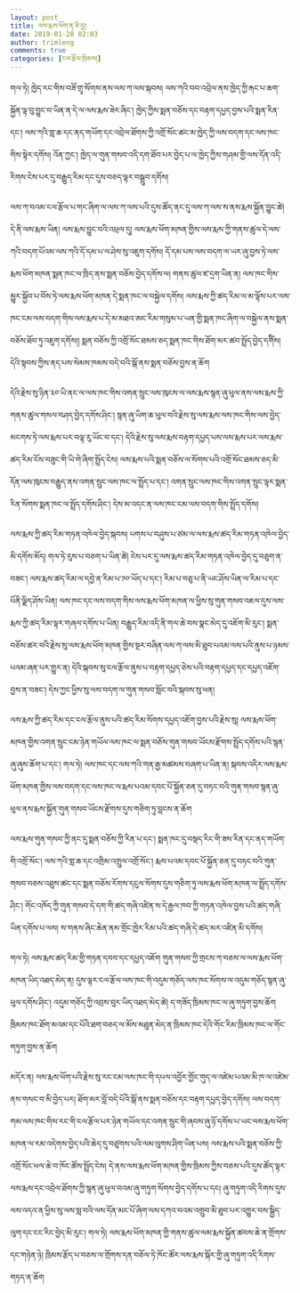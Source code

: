 ```yaml
---
layout: post
title: ལས་རྨས་ཕོག་ན་ཅི་བྱ།
date: 2019-01-28 02:03
author: trimleng
comments: true
categories: [ངལ་རྩོལ་ཁྲིམས།]
---
```

<!-- wp:paragraph -->
<p>གལ་ཏེ། ཁྱེད་རང་གིས་བཟོ་གྲྭ་སོགས་ནས་ལས་ཀ་ལས་སྐབས། ལས་ཀའི་བབ་འབྲེལ་ནས་ཁྱེད་ཀྱི་རྐང་པ་ཆག་སྐྱོན་ལྟ་བུ་བྱུང་བ་ཡིན་ན་དེ་ལ་ལས་རྨས་ཟེར་ཞིང་། ཁྱེད་ཀྱིས་སྨན་བཅོས་དང་བརྟག་དཔྱད་བྱས་པའི་སྨན་རིན་དང་། ལས་ཀའི་གླ་ཆ་དང་ནད་གཡོག་དང་འབྲེལ་ཐོགས་ཀྱི་འགྲོ་སོང་ཚང་མ་ཁྱེད་ཀྱི་ལས་བདག་དང་ལས་ཁང་གིས་སྟེར་དགོས། འོན་ཀྱང་། ཁྱེད་ལ་གུན་གསབ་འདི་དག་ཐོབ་པར་བྱེད་པ་ལ་ཁྱེད་ཀྱིས་གཤམ་གྱི་ལས་དོན་འདི་རིགས་ངེས་པར་དུ་བརྒྱུད་རིམ་དང་དུས་བཅད་ལྟར་བསྒྲུབ་དགོས། </p>
<!-- /wp:paragraph -->

<!-- wp:more -->
<!--more-->
<!-- /wp:more -->

<!-- wp:paragraph -->
<p>ལས་ཀ་བའམ་ངལ་རྩོལ་པ་གང་ཞིག་ལ་ལས་ཀ་ལས་པའི་དུས་ཚོད་ནང་དུ་ལས་ཀ་ལས་ས་ནས་རྨས་སྐྱོན་བྱུང་ཚེ། དེ་ནི་ལས་རྨས་ཡིན། ལས་རྨས་བྱུང་བའི་འཕྲལ་དུ། ལས་རྨས་ཕོག་མཁན་གྱིས་ལས་རྨས་ཀྱི་གནས་ཚུལ་དེ་ལས་ཀའི་བདག་པོའམ་ལས་ཀའི་དོ་དམ་པ་ལ་ཤེས་སུ་འཇུག་དགོས། དོ་དམ་པས་ལས་བདག་ལ་ཡར་ཞུ་བྱས་ཏེ་ལས་རྨས་ཕོག་མཁན་སྨན་ཁང་ལ་ཁྲིད་ནས་སྨན་བཅོས་བྱེད་དགོས་ལ། གནས་ཚུལ་ཛ་དྲག་ཡིན་ན། ལས་ཁང་གིས་མྱུར་སྐྱོབ་པ་བོས་ཏེ་ལས་རྨས་ཕོག་མཁན་དེ་སྨན་ཁང་ལ་བསྐྱེལ་དགོས། ལས་རྨས་ཀྱི་ཚད་རིམ་ལ་མ་ལྟོས་པར་ལས་ཁང་ངམ་ལས་བདག་གིས་ལས་རྨས་པ་དེ་མ་མཐའ་ཨང་རིམ་གསུམ་པ་ཡན་གྱི་སྨན་ཁང་ཞིག་ལ་བསྐྱེལ་ནས་སྨན་བཅོས་ཐོབ་ཏུ་འཇུག་དགོས།། སྨན་བཅོས་ཀྱི་འགྲོ་སོང་ཐམས་ཅད་སྨན་ཁང་གིས་ཐོག་མར་ཚབ་སྤྲོད་བྱེད་དགོིས།
དེའི་སྟབས་ཀྱིས་ནད་པས་སེམས་ཁམས་བདེ་བའི་སྒོ་ནས་སྨན་བཅོས་བྱས་ན་ཆོག </p>
<!-- /wp:paragraph -->

<!-- wp:paragraph -->
<p>དེའི་རྗེས་སུ་ཉིན་༣༠་ཡི་ནང་ལ་ལས་ཁང་གིས་འགན་སྲུང་ལས་ཁུངས་ལ་ལས་རྨས་སྙན་ཞུ་ཕུལ་ནས་ལས་རྨས་ཀྱི་གནས་ཚུལ་གསལ་བཤད་བྱེད་དགོས་ཤིང་། སྙན་ཞུ་ཡིག་ཆ་ཕུལ་བའི་རྗེས་སུ་ལས་རྨས་ལས་ཁང་གིས་ལས་བྱེད་མངགས་ཏེ་ལས་རྨས་པར་བལྟ་རུ་ཡོང་བ་དང་། དེའི་རྗེས་སུ་ལས་རྨས་བརྟག་དཔྱད་པས་ལས་རྨས་པར་ལས་རྨས་ཚད་རིམ་ངོས་བཟུང་གི་ཡི་གེ་ཞིག་སྤྲོད་ངེས། ལས་རྨས་པའི་སྨན་བཅོས་ལ་སོགས་པའི་འགྲོ་སོང་ཐམས་ཅད་མི་དོན་ལས་ཁུངས་བརྒྱུད་ནས་འགན་སྲུང་ལས་ཁང་ལ་སྤྲོད་པ་དང་། འགན་སྲུང་ལས་ཁང་གིས་འགན་སྲུང་ལྟར་སྨན་རིན་སོགས་སྨན་ཁང་ལ་སྤྲོད་དགོས་ཤིང་། དེས་མ་འདང་ན་ལས་ཁང་ངམ་ལས་བདག་གིས་སྤྲོད་དགོས། </p>
<!-- /wp:paragraph -->

<!-- wp:paragraph -->
<p>ལས་རྨས་ཀྱི་ཚད་རིམ་གཏན་འཁེལ་བྱེད་སྐབས། པགས་པ་བཤུས་པ་ཙམ་ལ་ལས་རྨས་ཚད་རིམ་གཏན་འཁེལ་བྱེད་མི་དགོས་མོད། གལ་ཏེ་རུས་པ་བཅག་པ་ཡིན་ཚེ། ངེས་པར་དུ་ལས་རྨས་ཚད་རིམ་གཏན་འཁེལ་བྱེད་དུ་བཅུག་ན་བཟང་། ལས་རྨས་ཚད་རིམ་ལ་དབྱེ་ན་རིམ་པ་༡༠་ཡོད་པ་དང་། རིམ་པ་བཅུ་པ་ནི་ཡང་ཤོས་ཡིན་ལ་རིམ་པ་དང་པོནི་ལྗིད་ཤོས་ཡིན། ལས་ཁང་དང་ལས་བདག་གིས་ལས་རྨས་ཕོག་མཁན་ལ་ཕྱིས་སུ་གུན་གསབ་འཇལ་དུས་ལས་རྨས་ཀྱི་ཚད་རིམ་ལྟར་གཞལ་དགོས་པ་ཡིན།&nbsp;བརྒྱུད་རིམ་འདི་ནི་གལ་ཆེ་བས་སྣང་མེད་དུ་འཇོག་མི་རུང་། སྨན་བཅོས་ཚར་བའི་རྗེས་སུ་ལས་རྨས་ཕོག་མཁན་གྱིས་སྔར་བཞིན་ལས་ཀ་ལས་མི་ཐུབ་པའམ་ལས་པའི་ནུས་པ་ཉམས་པའམ་ཞན་པར་གྱུར་ན། དེའི་སྐབས་སུ་ངལ་རྩོལ་ནུས་པ་བརྟག་དཔྱད་ཅེས་པའི་བརྟག་དཔྱད་དང་དཔྱད་འཇོག་བྱས་ན་བཟང་། དེས་ཀྱང་ཕྱིས་སུ་ལས་བདག་ལ་གུན་གསབ་སློང་བའི་སྐབས་སུ་ཕན། </p>
<!-- /wp:paragraph -->

<!-- wp:paragraph -->
<p>ལས་རྨས་ཀྱི་ཚད་རིམ་དང་ངལ་རྩོལ་ནུས་པའི་ཚད་རིམ་སོགས་དཔྱད་འཇོག་བྱས་པའི་རྗེས་སུ། ལས་རྨས་ཕོག་མཁན་གྱིས་འགན་སྲུང་ངམ་ཉེན་གཡོལ་ལས་ཁང་ལ་སྨན་བཅོས་གུན་གསབ་ཡོངས་རྫོགས་སྤྲོད་དགོས་པའི་སྙན་ཞུ་ཞུས་ཆོག་པ་དང་། གལ་ཏེ། ལས་ཁང་དང་ལས་ཀའི་གན་རྒྱ་མཚམས་བཞག་པ་ཡིན་ན། སྐབས་འདིར་ལས་རྨས་ཕོག་མཁན་གྱིས་ལས་བདག་དང་ལས་ཁང་ལ་རྨས་པའམ་དབང་པོ་སྐྱོན་ཅན་དུ་བཏང་བའི་གུན་གསབ་སྙན་ཞུ་ཕུལ་ནས་རྨས་སྐྱོན་གུན་གསབ་ཡོངས་རྫོགས་དུས་གཅིག་ཏུ་བླངས་ན་ཆོག </p>
<!-- /wp:paragraph -->

<!-- wp:paragraph -->
<p>ལས་རྨས་གུན་གསབ་ཀྱི་ནང་དུ་སྨན་བཅོས་ཀྱི་རིན་པ་དང་། སྨན་ཁང་དུ་བསྡད་རིང་གི་ཟས་རིན་དང་ནད་གཡོག་གི་འགྲོ་སོང་། ལས་ཀའི་གླ་ཆ་དང་འགྲིམ་འགྲུལ་འགྲོ་སོང་། རྨས་པའམ་དབང་པོ་སྐྱོན་ཅན་དུ་བཏང་བའི་གུན་གསབ་བཅས་འཐུས་ཚང་དང་སྨན་བཅོས་རོགས་དངུལ་སོགས་དུས་གཅིག་ཏུ་ལས་རྨས་ཕོག་མཁན་ལ་སྤྲོད་དགོས་ཤིང་། གོང་འཁོད་ཀྱི་གུན་གསབ་དེ་དག་གི་ཚད་གཞི་འཛིན་ས་དེ་རྒྱལ་ཁབ་ཀྱི་གཏན་འཁེལ་བྱས་པའི་ཚད་གཞི་ཡིན་དགོས་པ་ལས། ས་གནས་ཞིང་ཆེན་ནམ་གྲོང་ཁྱེར་རིམ་པའི་ཚད་གཞི་དེ་ཚད་མར་འཛིན་མི་དགོས། </p>
<!-- /wp:paragraph -->

<!-- wp:paragraph -->
<p>གལ་ཏེ། ལས་རྨས་ཚད་རིམ་གྱི་གཏན་དབབ་དང་དཔྱད་འཇོག གུན་གསབ་ཀྱི་གྲངས་ཀ་བཅས་ལ་ལས་རྨས་ཕོག་མཁན་ཡིད་འཐད་མེད་ན། དུས་ལྟར་ངལ་རྩོལ་ལས་ཁང་གི་འདུམ་གཅོད་ལས་ཁང་སོགས་ལ་འདུམ་གཅོད་སྙན་ཞུ་ཕུལ་དགོས་ཤིང་། འདུམ་གཅོད་ཀྱི་འབྲས་བུར་ཡིད་འཐད་མེད་ཚེ། ད་གཟོད་ཁྲིམས་ཁང་ལ་ཞུ་གཏུག་བྱས་ཆོག ཁྲིམས་ཁང་ཐོག་མའམ་དང་པོའི་ཐག་བཅད་ལ་མོས་མཐུན་མེད་ན་ཁྲིམས་ཁང་དེའི་གོང་རིམ་ཁྲིམས་ཁང་ལ་གོང་གཏུག་བྱས་ན་ཆོག </p>
<!-- /wp:paragraph -->

<!-- wp:paragraph -->
<p>མདོར་ན། ལས་རྨས་ཕོག་པའི་རྗེས་སུ་རང་ངམ་ལས་ཁང་གི་དཔལ་འབྱོར་གྱོང་གུད་ལ་འཛེམ་པའམ་མི་ཁ་ལ་འཛེམ་ནས་གསང་བ་མི་བྱེད་པར། ཐོག་མར་བློ་བདེ་པོའི་སྒོ་ནས་སྨན་བཅོས་དང་བརྟག་དཔྱད་བྱེད་དགོས། ལས་བདག་གམ་ལས་ཁང་གིས་རང་གི་ངལ་རྩོལ་པར་ཉེན་གཡོལ་དང་འགན་སྲུང་གི་ཞབས་ཞུ་ཉོ་དགོས་པ་ཡང་ལས་རྨས་ཕོག་མཁན་ལ་རམ་འདེགས་བྱེད་པའི་ཆེད་དུ་བཙུགས་པའི་ལམ་ལུགས་ཤིག་ཡིན་པས། ལས་རྨས་པའི་སྨན་བཅོས་ཀྱི་འགྲོ་སོང་ཕལ་ཆེ་བ་ཁོང་ཚོས་སྤྲོད་ངེས། དེ་ནས་ལས་རྨས་ཕོག་མཁན་གྱིས་ཁྲིམས་ཀྱིས་བཅས་པའི་དུས་ཚོད་ལྟར་ལས་རྨས་དང་འབྲེལ་ཐོགས་ཀྱི་སྙན་ཞུ་ཕུལ་བའམ་ཞུ་གཏུག་སོགས་བྱེད་དགོས་པ་དང། ཞུ་གཏུག་འདི་རིགས་དུས་ལས་འདའ་ན་ཕྱིས་སུ་ལས་སླ་བའི་ལས་དོན་མང་པོ་ཞིག་ལས་དཀའ་བའམ་འགྲུབ་མི་ཐུབ་པར་འགྱུར་བས་སྒྱིད་ལུག་དང་ངང་རིང་བྱེད་མི་རུང་། གལ་ཏེ། ལས་རྨས་ཕོག་མཁན་གྱི་གནས་ཚུལ་ལམ་རྨས་སྐྱོན་ཚབས་ཆེ་ན་གྲོགས་དང་གཉེན་ཉེ། ཁྲིམས་རྩོད་པ་བཅས་ལ་གྲོགས་དན་བཅོལ་ཏེ་ཁོང་ཚོར་ལས་རྨས་སྐོར་གྱི་ཞུ་གཏུག་འདི་རིགས་གཏད་ན་ཆོག</p>
<!-- /wp:paragraph -->

